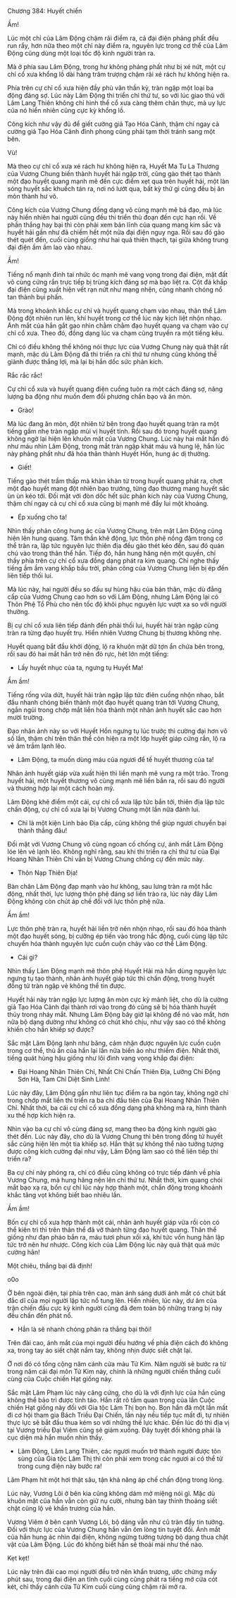 




Chương 384: Huyết chiến


Ầm!

Lúc một chỉ của Lâm Động chậm rãi điểm ra, cả đại điện phảng phất đều run rẩy, hơn nữa theo một chỉ này điểm ra, nguyên lực trong cơ thể của Lâm Động cũng dùng một loại tốc độ kinh người tràn ra.

Mà ở phía sau Lâm Động, trong hư không phảng phất như bị xé nứt, một cự chỉ cổ xưa khổng lồ dài hàng trăm trượng chậm rãi xé rách hư không hiện ra.

Phía trên cự chỉ cổ xưa hiện đầy phù văn thần kỳ, tràn ngập một loại ba động đáng sợ. Lúc này Lâm Động thi triển chỉ thứ tư, so với lúc giao thủ với Lâm Lang Thiên không chỉ hình thể cổ xưa càng thêm chân thực, mà uy lực của nó hiển nhiên cũng cực kỳ khổng lồ.

Công kích như vậy đủ để giết cường giả Tạo Hóa Cảnh, thậm chí ngay cả cường giả Tạo Hóa Cảnh đỉnh phong cũng phải tạm thời tránh sang một bên.

Vù!

Mà theo cự chỉ cổ xưa xé rách hư không hiện ra, Huyết Ma Tu La Thương của Vương Chung biến thành huyết hải ngập trời, cũng gào thét tạo thành một đạo huyết quang mạnh mẽ đến cực điểm xẹt qua trên huyết hải, một làn sóng huyết sắc khuếch tán ra, nơi nó lướt qua, bất kỳ thứ gì cũng đều bị ăn mòn thành hư vô.

Công kích của Vương Chung đồng dạng vô cùng mạnh mẽ bá đạo, mà lúc này hiển nhiên hai người cũng đều thi triển thủ đoạn đến cực hạn rồi. Về phần thắng hay bại thì còn phải xem bản lĩnh của quang mang kim sắc và huyết hải gần như đã chiếm hết một nửa đại điện nguy nga. Rồi sau đó gào thét quét đến, cuối cùng giống như hai quả thiên thạch, tại giữa không trung đại điện ầm ầm lao vào nhau.

Ầm!

Tiếng nổ mạnh đinh tai nhức óc mạnh mẽ vang vọng trong đại điện, mặt đất vô cùng cứng rắn trực tiếp bị trùng kích đáng sợ mà bạo liệt ra. Cột đá khắp đại điện cũng xuất hiện vết rạn nứt như mạng nhện, cũng nhanh chóng nổ tan thành bụi phấn.

Mà trong khoảnh khắc cự chỉ và huyết quang chạm vào nhau, thân thể Lâm Động đột nhiên run lên, khí huyết trong cơ thể lúc này kịch liệt nhộn nhạo. Ánh mắt của hắn gắt gao nhìn chằm chằm đạo huyết quang va chạm vào cự chỉ cổ xưa. Theo đó, đồng dạng lúc va chạm cũng truyền ra một tiếng kêu.

Chỉ có điều không thể không nói thực lực của Vương Chung này quả thật rất mạnh, mặc dù Lâm Động đã thi triển ra chỉ thứ tư nhưng cũng không thể giành được thắng lợi, mà lại bị hắn dốc sức phản kích.

Rắc rắc rắc!

Cự chỉ cổ xưa và huyết quang điên cuồng tuôn ra một cách đáng sợ, năng lượng ba động như muốn đem đối phương chấn bạo và ăn mòn.

- Grào!

Mà lúc đang ăn mòn, đột nhiên từ bên trong đạo huyết quang tràn ra một tiếng gầm nhẹ tràn ngập mùi vị huyết tinh. Rồi sau đó trong huyết quang không ngờ lại hiện lên khuôn mặt của Vương Chung. Lúc này hai mắt hắn đỏ như máu nhìn Lâm Động, trong mắt tràn ngập khát máu và hung lệ, hắn lúc này phảng phất như đã hóa thân thành Huyết Hồn, hung ác dị thường.

- Giết!

Tiếng gào thét trầm thấp mà khàn khàn từ trong huyết quang phát ra, chợt một đạo huyết mang đột nhiên bạo trướng, từng đạo thương mang huyết sắc ùn ùn kéo tới. Đối mặt với đòn dốc hết sức phản kích này của Vương Chung, thậm chí ngay cả cự chỉ cổ xưa cũng bị mạnh mẽ đẩy lui một khoảng.

- Ép xuống cho ta!

Nhìn thấy phản công hung ác của Vương Chung, trên mặt Lâm Động cũng hiện lên hung quang. Tâm thần khẽ động, lực thôn phệ nồng đậm trong cơ thể tràn ra, lập tức nguyên lực thiên địa đều gào thét kéo đến, sau đó quán chú vào trong thân thể hắn. Tiếp đó, hắn hung hăng nện một quyền, chỉ thấy phía trên cự chỉ cổ xưa đồng dạng phát ra kim quang. Chỉ nghe thấy tiếng ầm ầm vang khắp bầu trời, phản công của Vương Chung liền bị ép đến liên tiếp thối lui.

Mà lúc này, hai người đều so đấu sự hùng hậu của bản thân, mặc dù đẳng cấp của Vương Chung cao hơn so với Lâm Động, nhưng Lâm Động lại có Thôn Phệ Tổ Phù cho nên tốc độ khôi phục nguyên lực vượt xa so với người thường.

Bị cự chỉ cổ xưa liên tiếp đánh đến phải thối lui, huyết hải tràn ngập cũng tràn ra từng đạo huyết trụ. Hiển nhiên Vương Chung bị thương không nhẹ.

Huyết quang bắt đầu khởi động, lộ ra khuôn mặt dữ tợn ẩn chứa bên trong, rồi sau đó hai mắt hắn trở nên đỏ rực, hét lớn một tiếng:

- Lấy huyết nhục của ta, ngưng tụ Huyết Ma!

Ầm ầm!

Tiếng rống vừa dứt, huyết hải tràn ngập lập tức điên cuồng nhộn nhạo, bắt đầu nhanh chóng biến thành một đạo huyết quang tràn tới Vương Chung, ngắn ngủi trong chớp mắt liền hóa thành một nhân ảnh huyết sắc cao hơn mười trường.

Đạo nhân ảnh này so với Huyết Hồn ngưng tụ lúc trước thì cường đại hơn vô số lần, thậm chí trên thân thể còn hiện ra một lớp huyết giáp cứng rắn, lộ ra vẻ âm trầm lạnh lẽo.

- Lâm Động, ta muốn dùng máu của ngươi để tế huyết thương của ta!

Nhân ảnh huyết giáp vừa xuất hiện thì liền mạnh mẽ vung ra một trảo. Trong huyết hải, một huyết thương vô cùng mạnh mẽ liền bắn ra, rồi sau đó người và thương hợp lại một cách hoàn mỹ.

Lâm Động khẽ điểm một cái, cự chỉ cổ xưa lập tức bắn tới, thiên địa lập tức chấn động, cự chỉ cổ xưa lại bị Vương Chung một lần nữa đánh lui.

- Chỉ là một kiện Linh bảo Địa cấp, cũng không thể giúp ngươi chuyển bại thành thắng đâu!

Đối mặt với Vương Chung vô cùng ngoan cố chống cự, ánh mắt Lâm Động lóe lên vẻ lạnh lẽo. Không nghĩ rằng, sau khi thi triển ra chỉ thứ tư của Đại Hoang Nhân Thiên Chỉ vẫn bị Vương Chung chống cự đến mức này.

- Thôn Nạp Thiên Địa!

Bàn chân Lâm Động đạp mạnh vào hư không, sau lưng tràn ra một hắc động, nhất thời, lực lượng thôn phệ đáng sợ liền trào ra, lúc này đây Lâm Động không còn chút áp chế đối với lực thôn phệ nữa.

Ầm ầm!

Lực thôn phệ tràn ra, huyết hải liền trở nên nhộn nhạo, rồi sau đó hóa thành một đạo huyết sóng, bị cưỡng ép tiến vào trong hắc động, cuối cùng lập tức chuyển hóa thành nguyên lực cuồn cuộn chảy vào cơ thể Lâm Động.

- Cái gì?

Nhìn thấy Lâm Động mạnh mẽ thôn phệ Huyết Hải mà hắn dùng nguyên lực ngưng tụ tạo thành, nhân ảnh huyết giáp tức thì chấn động, trong huyết đồng tử tràn ngập vẻ không thể tin được.

Huyết hải này tràn ngập lực lượng ăn mòn cực kỳ mãnh liệt, cho dù là cường giả Tạo Hóa Cảnh đại thành rơi vào trong đó cũng sẽ bị hóa thành huyết thủy trong nháy mắt. Nhưng Lâm Động bây giờ lại không để nó vào mắt, hơn nữa bộ dạng dường như không có chút khó chịu, như vậy sao có thể không khiến cho hắn khiếp sợ được?

Sắc mặt Lâm Động lạnh như băng, cảm nhận được nguyên lực cuồn cuộn trong cơ thể, thủ ấn của hắn lại lần nữa biến ảo như thiểm điện. Nhất thời, tiếng quát hùng hậu giống như lôi đình vang vọng khắp đại điện:

- Đại Hoang Nhân Thiên Chỉ, Nhất Chỉ Chấn Thiên Địa, Lưỡng Chỉ Động Sơn Hà, Tam Chỉ Diệt Sinh Linh!

Lúc này đây, Lâm Động gần như liên tục điểm ra ba ngón tay, không ngờ chỉ trong chớp mắt liền thi triển ra ba chỉ đầu tiên của Đại Hoang Nhân Thiên Chỉ. Nhất thời, ba cái cự chỉ cổ xưa đồng dạng phá không mà ra, hình thành xu thế hợp kích hiện ra.

Nhìn vào ba cự chỉ vô cùng đáng sợ, mang theo ba động kinh người gào thét đến. Lúc này đây, cho dù là Vương Chung thì bên trong đồng tử huyết sắc cũng hiện lên một tia khiếp sợ. Hắn thật sự không thể nào tưởng tượng được công kích cường đại như vậy, Lâm Động làm sao có thể liên tiếp thi triển ra?

Ba cự chỉ này phóng ra, chỉ có điều cũng không có trực tiếp đánh về phía Vương Chung, mà hung hăng nện lên chỉ thứ tư. Nhất thời, kim quang chói mắt bạo xạ ra, bốn cự chỉ lúc này hợp thành một, chấn động trong khoảnh khắc tăng vọt không biết bao nhiêu lần.

Ầm ầm!

Bốn cự chỉ cổ xưa hợp thành một cái, nhân ảnh huyết giáp vừa rồi còn có thể kiên trì thì trên thân thể đã vỡ thành từng đạo huyết quang. Thân thể giống như đạn pháo bắn ra, máu tươi phun xối xả, khí tức vốn hung hãn lập tức trở nên hư nhược. Công kích của Lâm Động lúc này quả thật quá mức cường hãn!

Một chiêu, thắng bại đã định!

o0o

Ở bên ngoài điện, tại phía trên cao, màn ánh sáng dưới ánh mắt có chút bất đắc dĩ của mọi người lập tức nổ tung lên. Hiển nhiên, lúc này, dư âm của trận chiến đấu cực kỳ kinh người cũng đã đem toàn bộ những trang bị này đều chấn đến phát nổ.

- Hẳn là sẽ nhanh chóng phân ra thắng bại thôi!

Trên đài cao, ánh mắt của mọi người đều hướng về phía điện cách đó không xa, trong tay áo siết chặt nắm tay, không nhịn được siết chặt lại.

Ở nơi đó có tổng cộng năm cánh cửa màu Tử Kim. Năm người sẽ bước ra từ trong năm cái đại môn Tử Kim này, chính là những người chiến thắng cuối cùng của Cuộc chiến Hạt giống này.

Sắc mặt Lâm Phạm lúc này căng cứng, cho dù là với định lực của hắn cũng không thể bảo trì được tỉnh táo. Hắn rất rõ tầm quan trọng của lần Cuộc chiến Hạt giống này đối với Gia tộc Lâm Thị bọn họ. Bọn hắn đã một lần mất đi cơ hội tham gia Bách Triều Đại Chiến, lần này nếu tiếp tục mất đi, tự nhiên thực lực sẽ bắt đầu thua kém so với những thế lực khác. Đến lúc đó thì địa vị tại Vương triều Đại Viêm cũng sẽ giảm xuống. Đây tuyệt đối không phải là cục diện mà hắn muốn nhìn thấy.

- Lâm Động, Lâm Lang Thiên, các ngươi muốn trở thành người được tôn sùng của Gia tộc Lâm Thị thì còn phải xem trong các ngươi ai có thể từ trong cung điện này bước ra!

Lâm Phạm hít một hơi thật sâu, tận khả năng áp chế chấn động trong lòng.

Lúc này, Vương Lôi ở bên kia cũng không dám mở miệng nói gì. Mặc dù khuôn mặt của hắn vẫn còn giữ nụ cười, nhưng bàn tay thỉnh thoảng siết chặt cũng lộ vẻ khẩn trương của hắn.

Vương Viêm ở bên cạnh Vương Lôi, bộ dáng vẫn như cũ tràn đầy tin tưởng. Đối với thực lực của Vương Chung hắn vẫn ôm lòng tin tuyệt đối. Ánh mắt của hắn hung ác nhìn đại điện, không ngừng tưởng tượng bộ dạng thua chật vật của Lâm Động. Lúc đó không biết hắn sẽ thoải mái như thế nào.

Kẹt kẹt!

Lúc này trên đài cao mọi người đều trở nên khẩn trương, ước chừng mấy phút sau, trong đại điện an tĩnh cuối cùng cũng phát ra tiếng mở cửa cót két, chỉ thấy cánh cửa Tử Kim cuối cùng cũng chậm rãi mở ra.




